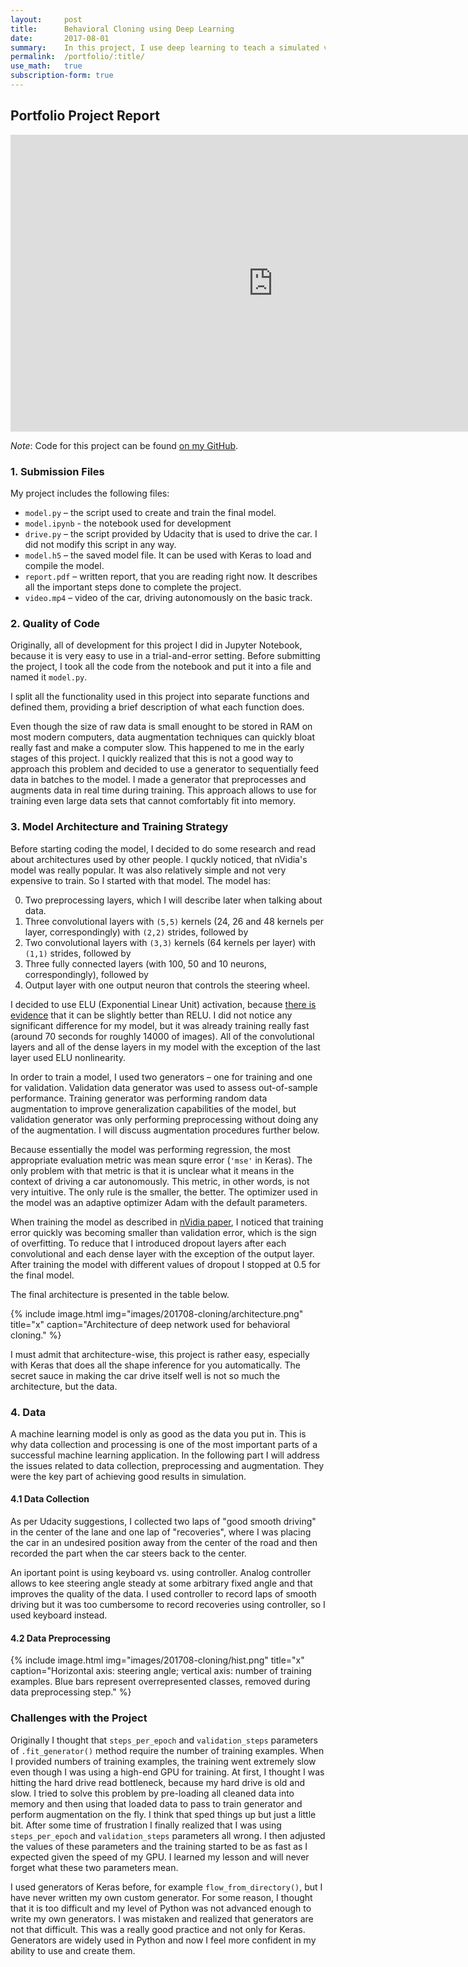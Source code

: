 ```yaml
---
layout:     post
title:      Behavioral Cloning using Deep Learning
date:       2017-08-01
summary:    In this project, I use deep learning to teach a simulated vehicle to drive around the track.
permalink:	/portfolio/:title/
use_math:	true
subscription-form: true
---
```


## Portfolio Project Report

<iframe width="840" height="475" src="https://www.youtube.com/embed/NApbriBYJRA" frameborder="0" allow="accelerometer; autoplay; encrypted-media; gyroscope; picture-in-picture" allowfullscreen> </iframe>

*Note*: Code for this project can be found [on my GitHub](https://github.com/pechyonkin/carnd-p03-behavioral-cloning).

### 1. Submission Files

My project includes the following files:

* ```model.py``` – the script used to create and train the final model.
* ```model.ipynb``` - the notebook used for development
* ```drive.py``` – the script provided by Udacity that is used to drive the car. I did not modify this script in any way.
* ```model.h5``` – the saved model file. It can be used with Keras to load and compile the model.
* ```report.pdf``` – written report, that you are reading right now. It describes all the important steps done to complete the project.
* ```video.mp4``` – video of the car, driving autonomously on the basic track.

### 2. Quality of Code

Originally, all of development for this project I did in Jupyter Notebook, because it is very easy to use in a trial-and-error setting. Before submitting the project, I took all the code from the notebook and put it into a file and named it ```model.py```.

I split all the functionality used in this project into separate functions and defined them, providing a brief description of what each function does.

Even though the size of raw data is small enought to be stored in RAM on most modern computers, data augmentation techniques can quickly bloat really fast and make a computer slow. This happened to me in the early stages of this project. I quickly realized that this is not a good way to approach this problem and decided to use a generator to sequentially feed data in batches to the model. I made a generator that preprocesses and augments data in real time during training. This approach allows to use for training even large data sets that cannot comfortably fit into memory.

### 3. Model Architecture and Training Strategy

Before starting coding the model, I decided to do some research and read about architectures used by other people. I quckly noticed, that nVidia's model was really popular. It was also relatively simple and not very expensive to train. So I started with that model. The model has:

0. Two preprocessing layers, which I will describe later when talking about data.
1. Three convolutional layers with ```(5,5)``` kernels (24, 26 and 48 kernels per layer, correspondingly) with ```(2,2)``` strides, followed by
2. Two convolutional layers with ```(3,3)``` kernels (64 kernels per layer) with ```(1,1)``` strides, followed by
3. Three fully connected layers (with 100, 50 and 10 neurons, correspondingly), followed by
4. Output layer with one output neuron that controls the steering wheel.

I decided to use ELU (Exponential Linear Unit) activation, because [there is evidence](http://image-net.org/challenges/posters/JKU_EN_RGB_Schwarz_poster.pdf) that it can be slightly better than RELU. I did not notice any significant difference for my model, but it was already training really fast (around 70 seconds for roughly 14000 of images). All of the convolutional layers and all of the dense layers in my model with the exception of the last layer used ELU nonlinearity. 

In order to train a model, I used two generators – one for training and one for validation. Validation data generator was used to assess out-of-sample performance. Training generator was performing random data augmentation to improve generalization capabilities of the model, but validation generator was only performing preprocessing without doing any of the augmentation. I will discuss augmentation procedures further below.

Because essentially the model was performing regression, the most appropriate evaluation metric was mean squre error (```'mse'``` in Keras). The only problem with that metric is that it is unclear what it means in the context of driving a car autonomously. This metric, in other words, is not very intuitive. The only rule is the smaller, the better. The optimizer used in the model was an adaptive optimizer Adam with the default parameters.

When training the model as described in [nVidia paper](https://arxiv.org/abs/1604.07316), I noticed that training error quickly was becoming smaller than validation error, which is the sign of overfitting. To reduce that I introduced dropout layers after each convolutional and each dense layer with the exception of the output layer. After training the model with different values of dropout I stopped at 0.5 for the final model.

The final architecture is presented in the table below.

{% include image.html
            img="images/201708-cloning/architecture.png"
            title="x"
            caption="Architecture of deep network used for behavioral cloning." %}

I must admit that architecture-wise, this project is rather easy, especially with Keras that does all the shape inference for you automatically. The secret sauce in making the car drive itself well is not so much the architecture, but the data.

### 4. Data

A machine learning model is only as good as the data you put in. This is why data collection and processing is one of the most important parts of a successful machine learning application. In the following part I will address the issues related to data collection, preprocessing and augmentation. They were the key part of achieving good results in simulation.

#### 4.1 Data Collection

As per Udacity suggestions, I collected two laps of "good smooth driving" in the center of the lane and one lap of "recoveries", where I was placing the car in an undesired position away from the center of the road and then recorded the part when the car steers back to the center.

An iportant point is using keyboard vs. using controller. Analog controller allows to kee steering angle steady at some arbitrary fixed angle and that improves the quality of the data. I used controller to record laps of smooth driving but it was too cumbersome to record recoveries using controller, so I used keyboard instead.

#### 4.2 Data Preprocessing

{% include image.html
            img="images/201708-cloning/hist.png"
            title="x"
            caption="Horizontal axis: steering angle; vertical axis: number of training examples. Blue bars represent overrepresented classes, removed during data preprocessing step." %}

### Challenges with the Project

Originally I thought that ```steps_per_epoch``` and ```validation_steps``` parameters of ```.fit_generator()``` method require the number of training examples. When I provided numbers of training examples, the training went extremely slow even though I was using a high-end GPU for training. At first, I thought I was hitting the hard drive read bottleneck, because my hard drive is old and slow. I tried to solve this problem by pre-loading all cleaned data into memory and then using that loaded data to pass to train generator and perform augmentation on the fly. I think that sped things up but just a little bit. After some time of frustration I finally realized that I was using ```steps_per_epoch``` and ```validation_steps``` parameters all wrong. I then adjusted the values of these parameters and the training started to be as fast as I expected given the speed of my GPU. I learned my lesson and will never forget what these two parameters mean.

I used generators of Keras before, for example ```flow_from_directory()```, but I have never written my own custom generator. For some reason, I thought that it is too difficult and my level of Python was not advanced enough to write my own generators. I was mistaken and realized that generators are not that difficult. This was a really good practice and not only for Keras. Generators are widely used in Python and now I feel more confident in my ability to use and create them.
